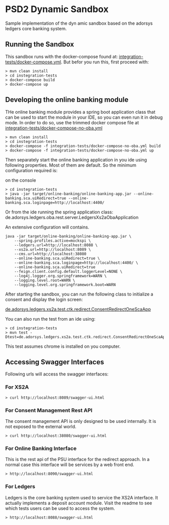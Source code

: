 # PSD2 Dynamic Sandbox

Sample implementation of the dyn amic sandbox based on the adorsys ledgers core banking system.

## Running the Sandbox

This sandbox runs with the docker-compose found at:  [integration-tests/docker-compose.yml](integration-tests/docker-compose.yml). 
But befor you run this, first proceed with: 

```
> mvn clean install
> cd instegration-tests
> docker-compose build
> docker-compose up

```

## Developing the online banking module

THe online banking module provides a spring boot application class that can be used to start the module in your IDE, so you can even run it in debug mode. In order to do so, use the trimmed docker compose file at [integration-tests/docker-compose-no-oba.yml](integration-tests/docker-compose-no-oba.yml)  

```
> mvn clean install
> cd instegration-tests
> docker-compose -f integration-tests/docker-compose-no-oba.yml build
> docker-compose -f integration-tests/docker-compose-no-oba.yml up

```
Then separately start the online banking application in you ide using following properties. Most of them are default. So the minimum configuration required is:

on the console
```
> cd instegration-tests
> java -jar target/online-banking/online-banking-app.jar --online-banking.sca.uiRedirect=true --online-banking.sca.loginpage=http://localhost:4400/

```
Or from the ide running the spring application class: de.adorsys.ledgers.oba.rest.server.LedgersXs2aObaApplication

An extensive configuration will contains.

```
java -jar target/online-banking/online-banking-app.jar \
    --spring.profiles.active=mockspi \
    --ledgers.url=http://localhost:8088 \
    --xs2a.url=http://localhost:8089 \
    --cms.url=http://localhost:38080    
	--online-banking.sca.uiRedirect=true \
    --online-banking.sca.loginpage=http://localhost:4400/ \
    --online-banking.sca.uiRedirect=true
    --feign.client.config.default.loggerLevel=NONE \
    --log4j.logger.org.springframework=WARN \
    --logging.level.root=WARN \
	--logging.level.org.springframework.boot=WARN 

```

After starting the sandbox, you can run the following class to initialize a consent and display the login screen:

[de.adorsys.ledgers.xs2a.test.ctk.redirect.ConsentRedirectOneScaApp](integration-tests/src/test/java/de/adorsys/ledgers/xs2a/test/ctk/redirect/ConsentRedirectOneScaApp.java)

You can also run the test from an ide using:

```
> cd instegration-tests
> mvn test -Dtest=de.adorsys.ledgers.xs2a.test.ctk.redirect.ConsentRedirectOneScaApp

```
This test assumes chrome is installed on you computer.

## Accessing Swagger Interfaces

Following urls will access the swagger interfaces:

### For XS2A

```
> curl http://localhost:8089/swagger-ui.html

```

### For Consent Management Rest API

The consent management API is only designed to be used internally. It is not exposed to the external world.

```
> curl http://localhost:38080/swagger-ui.html

```

### For Online Banking Interface

This is the rest api of the PSU interface for the redirect approach. In a normal case this interface will be services by a web front end.

```
> http://localhost:8090/swagger-ui.html

```

### For Ledgers

Ledgers is the core banking system used to service the XS2A interface. It actually implements a deposit account module. Visit the readme to see which tests users can be used to access the system.

```
> http://localhost:8088/swagger-ui.html

```



